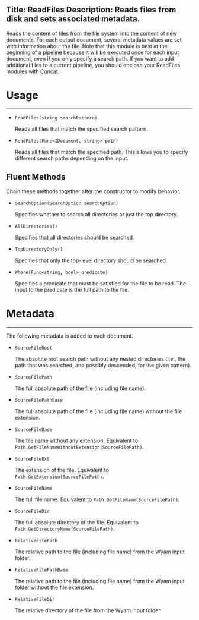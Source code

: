 Title: ReadFiles
Description: Reads files from disk and sets associated metadata.
---
Reads the content of files from the file system into the content of new documents. For each output document, several metadata values are set with information about the file. Note that this module is best at the beginning of a pipeline because it will be executed once for each input document, even if you only specify a search path. If you want to add additional files to a current pipeline, you should enclose your ReadFiles modules with [Concat](/modules/concat).

# Usage
---

  - `ReadFiles(string searchPattern)`

    Reads all files that match the specified search pattern.
  
  - `ReadFiles(Func<IDocument, string> path)`
  
    Reads all files that match the specified path. This allows you to specify different search paths depending on the input.
  
## Fluent Methods

Chain these methods together after the constructor to modify behavior.

  - `SearchOption(SearchOption searchOption)`
  
    Specifies whether to search all directories or just the top directory.

  - `AllDirectories()`
  
    Specifies that all directories should be searched.
  
  - `TopDirectoryOnly()`
  
    Specifies that only the top-level directory should be searched.
  
  - `Where(Func<string, bool> predicate)`
  
    Specifies a predicate that must be satisfied for the file to be read. The input to the predicate is the full path to the file.
       
# Metadata
---

The following metadata is added to each document.

  - `SourceFileRoot`
  
    The absolute root search path without any nested directories (I.e., the path that was searched, and possibly descended, for the given pattern).

  - `SourceFilePath`
  
    The full absolute path of the file (including file name).

  - `SourceFilePathBase`
  
    The full absolute path of the file (including file name) without the file extension.
  
  - `SourceFileBase`

    The file name without any extension. Equivalent to `Path.GetFileNameWithoutExtension(SourceFilePath)`.

  - `SourceFileExt`

    The extension of the file. Equivalent to `Path.GetExtension(SourceFilePath)`.

  - `SourceFileName`

    The full file name. Equivalent to `Path.GetFileName(SourceFilePath)`.

  - `SourceFileDir`

    The full absolute directory of the file. Equivalent to `Path.GetDirectoryName(SourceFilePath)`.
  
  - `RelativeFilePath`
  
    The relative path to the file (including file name) from the Wyam input folder.
  
  - `RelativeFilePathBase`
  
    The relative path to the file (including file name) from the Wyam input folder without the file extension.
    
  - `RelativeFileDir`
  
    The relative directory of the file from the Wyam input folder.
